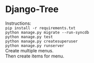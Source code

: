 # Django-Tree
Instructions:  
```pip install -r requirements.txt```   
```python manage.py migrate --run-syncdb```  
```python manage.py test```  
```python manage.py createsuperuser```  
```python manage.py runserver```  
Create multiple menus.  
Then create items for menu.  
